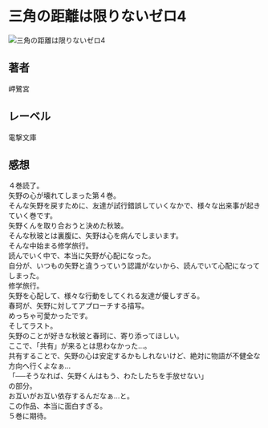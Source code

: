 # 三角の距離は限りないゼロ4

![三角の距離は限りないゼロ4](https://i.imgur.com/nIkYjIP.png)

## 著者

岬鷺宮

## レーベル

電撃文庫

## 感想

４巻読了。  
矢野の心が壊れてしまった第４巻。  
そんな矢野を戻すために、友達が試行錯誤していくなかで、様々な出来事が起きていく巻です。  
矢野くんを取り合おうと決めた秋玻。  
そんな秋玻とは裏腹に、矢野は心を病んでしまいます。  
そんな中始まる修学旅行。  
読んでいく中で、本当に矢野が心配になった。  
自分が、いつもの矢野と違うっていう認識がないから、読んでいて心配になってしまった。  
修学旅行。  
矢野を心配して、様々な行動をしてくれる友達が優しすぎる。  
春珂が、矢野に対してアプローチする描写。  
めっちゃ可愛かったです。  
そしてラスト。  
矢野のことが好きな秋玻と春珂に、寄り添ってほしい。  
ここで、「共有」が来るとは思わなかった…。  
共有することで、矢野の心は安定するかもしれないけど、絶対に物語が不健全な方向へ行くよなぁ…  
「──そうなれば、矢野くんはもう、わたしたちを手放せない」  
の部分。  
お互いがお互い依存するんだなぁ…と。  
この作品、本当に面白すぎる。  
５巻に期待。  

